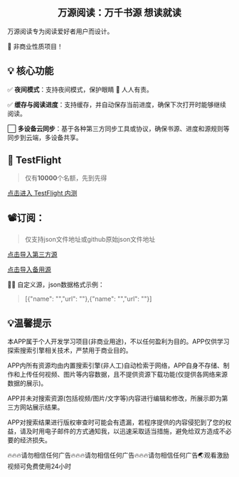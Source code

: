
<h2 align="center">万源阅读：万千书源 想读就读</h2>


万源阅读专为阅读爱好者用户而设计。

🌟 非商业性质项目！


## 💡 核心功能

✅ **夜间模式**：支持夜间模式，保护眼睛 👀 人人有责。

✅ **缓存与阅读进度**：支持缓存，并自动保存当前进度，确保下次打开时能够继续阅读。

⬜ **多设备云同步**：基于各种第三方同步工具或协议，确保书源、进度和源规则等同步到云端，多设备共享。


##  TestFlight

> 仅有**10000**个名额，先到先得

[点击进入 TestFlight 内测](https://testflight.apple.com/join/NCjMVRrX)

## 📽️订阅：
> 仅支持json文件地址或github原始json文件地址

  [点击导入第三方源](https://raw.githubusercontent.com/yyds-book/book/refs/heads/main/index.json)

  [点击导入备用源](https://raw.githubusercontent.com/yyds-book/book/refs/heads/main/yyds.json)


👩‍💻 自定义源，json数据格式示例：

> [{"name": "","url": ""},{"name": "","url": ""}]


## 💡温馨提示
本APP属于个人开发学习项目(非商业用途)，不以任何盈利为目的。APP仅供学习探索搜索引擎相关技术，严禁用于商业目的。

APP内所有资源均由内置搜索引擎(非人工)自动检索于网络，APP自身不存储、制作和上传任何视频、图片等内容数据，且不提供资源下载功能(仅提供各网络来源数据的展示)。

APP并未对搜索资源(包括视频/图片/文字等)内容进行编辑和修改，所展示即为第三方网站展示结果。

APP对搜索结果进行版权审查时可能会有遗漏，若程序提供的内容侵犯到了您的权益，请及时用电子邮件的方式通知我，以迅速采取适当措施，避免给双方造成不必要的经济损失。

🔥🔥🔥请勿相信任何广告🔥🔥🔥请勿相信任何广告🔥🔥🔥请勿相信任何广告🌏观看激励视频可免费使用24小时
              

